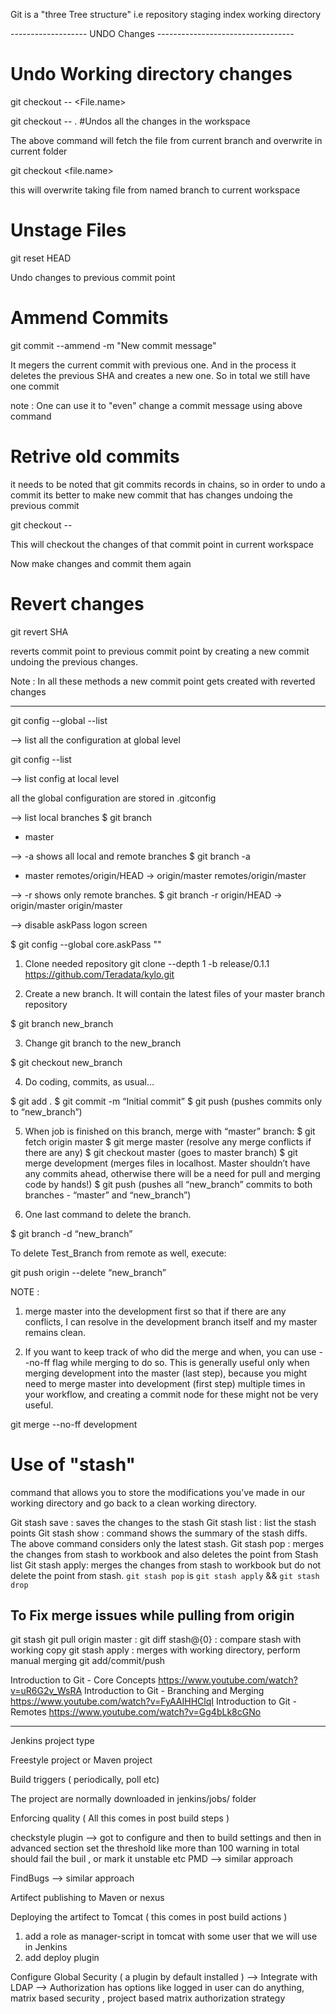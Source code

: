 
Git is a "three Tree structure" i.e 
repository
staging index
working directory



-------------------  UNDO Changes ----------------------------------
# Undo Working directory changes

git checkout -- <File.name>

git checkout -- .   #Undos all the changes in the workspace

The above command will fetch the file from current branch and overwrite in current folder

git checkout <branch> <file.name>

this will overwrite taking file from named branch to current workspace


# Unstage Files

git reset HEAD <fileName>

Undo changes to previous commit point 

# Ammend Commits

git commit --ammend -m "New commit message"

It megers the current commit with previous one. And in the process it deletes the previous SHA and creates a new one. So in total we still have one commit 

note : One can use it to "even" change a commit message using above command  

# Retrive old commits

it needs to be noted that git commits records in chains, so in order to undo a commit its better to make new commit that has changes undoing the previous commit

git checkout <commit SHA> -- <fileName>

This will checkout the changes of that commit point in current workspace 

Now make changes and commit them again


# Revert changes 

git revert SHA 

reverts commit point to previous commit point by creating a new commit undoing the previous changes.


Note : In all these methods a new commit point gets created with reverted changes 


--------------------------------------------------------
git config --global --list

--> list all the configuration at global level

git config --list 

--> list config at local level

all the global configuration are stored in .gitconfig

--> list local branches
$ git branch
* master

--> -a shows all local and remote branches
$ git branch -a
* master
  remotes/origin/HEAD -> origin/master
  remotes/origin/master

--> -r shows only remote branches.
$ git branch -r
  origin/HEAD -> origin/master
  origin/master

--> disable askPass logon screen

$ git config --global core.askPass ""


1) Clone needed repository
git clone --depth 1 -b release/0.1.1 https://github.com/Teradata/kylo.git

2) Create a new branch. It will contain the latest files of your master branch repository

$ git branch new_branch

3) Change git branch to the new_branch

$ git checkout new_branch

4) Do coding, commits, as usual…

$ git add .
$ git commit -m “Initial commit”
$ git push (pushes commits only to “new_branch”)

5) When job is finished on this branch, merge with “master” branch:
$ git fetch origin master
$ git merge master (resolve any merge conflicts if there are any)
$ git checkout master (goes to master branch)
$ git merge development (merges files in localhost. Master shouldn’t have any  commits ahead, otherwise there will be a need for pull and merging code by hands!)
$ git push (pushes all “new_branch” commits to both branches - “master” and “new_branch”)

6) One last command to delete the branch.

$ git branch -d “new_branch”

To delete Test_Branch from remote as well, execute:

git push origin --delete “new_branch”


NOTE : 
1. merge master into the development first so that if there are any conflicts, I can resolve in the development branch itself and my master remains clean.

2. If you want to keep track of who did the merge and when, you can use --no-ff flag while merging to do so. This is generally useful only when merging development into the master (last step), because you might need to merge master into development (first step) multiple times in your workflow, and creating a commit node for these might not be very useful.

git merge --no-ff development

# Use of "stash"

command that allows you to store the modifications you’ve made in our working directory and go back to a clean working directory.

Git stash save : saves the changes to the stash
Git stash list : list the stash points
Git stash show : command shows the summary of the stash diffs. The above command considers only the latest stash.
Git stash pop  : merges the changes from stash to workbook and also deletes the point from Stash list
Git stash apply: merges the changes from stash to workbook but do not delete the point from stash. `git stash pop` is `git stash apply` && `git stash drop`

## To Fix merge issues while pulling from origin

git stash 
git pull origin master : 
git diff stash@{0}     : compare stash with working copy
git stash apply        : merges with working directory, perform manual merging
git add/commit/push  


Introduction to Git - Core Concepts  https://www.youtube.com/watch?v=uR6G2v_WsRA
Introduction to Git - Branching and Merging    https://www.youtube.com/watch?v=FyAAIHHClqI
Introduction to Git - Remotes  https://www.youtube.com/watch?v=Gg4bLk8cGNo



------------------------------------------------
Jenkins project type

Freestyle project or Maven project


Build triggers ( periodically, poll etc)


The project are normally downloaded in jenkins/jobs/ folder

Enforcing quality ( All this comes in post build steps )

checkstyle plugin -->  got to configure and then to build settings and then in advanced section set the threshold
                        like more than 100 warning in total should fail the buil , or mark it unstable etc
PMD  --> similar approach

FindBugs --> 	similar approach


Artifect publishing to Maven or nexus


Deploying the artifect to Tomcat  ( this comes in post build actions )
 1. add a role as manager-script in tomcat with some user that we will use in Jenkins
 2. add deploy plugin
 
 
Configure Global Security ( a plugin by default installed )
--> Integrate with LDAP
-->  Authorization has options like logged in user can do anything, matrix based security , project based matrix authorization strategy

